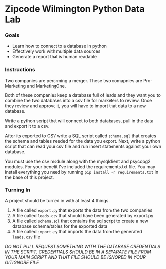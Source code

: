 # Zipcode Wilmington Python Data Lab

### Goals

* Learn how to connect to a database in python
* Effectively work with multiple data sources
* Generate a report that is human readable

### Instructions

Two companies are perorming a merger. These two comapnies are Pro-Marketing and MarketingOne.

Both of these companies keep a database full of leads and they want you to combine the two databases into a csv file for marketers to review. Once they review and approve it, you will have to import that data to a new database.

Write a python script that will connect to both databases, pull in the data and export it to a csv. 

After its exported to CSV write a SQL script called `schema.sql` that creates the schema and tables needed for the data you export. Next, write a python script that can read your csv file and run insert statements against your own database.

You must use the csv module along with the mysqlclient and psycopg2 modules. For your benefit I've included the requirements.txt file. You may install everything you need by running `pip install -r requirements.txt` in the base of this project. 

### Turning In

A project should be turned in with at least 4 things.

1. A file called `export.py` that exports the data from the two companies
2. A file called `leads.csv` that should have been generated by export.py
3. A file called `schema.sql` that contains the sql script to create a new database schema/tables for the exported data
4. A file called `import.py` that imports the data from the generated `leads.csv` file

*DO NOT PULL REQUEST SOMETHING WITH THE DATABASE CREDENTIALS IN THE SCRIPT. CREDENTIALS SHOULD BE IN A SEPARATE FILE FROM YOUR MAIN SCRIPT AND THAT FILE SHOULD BE IGNORED IN YOUR GITIGNORE FILE*
